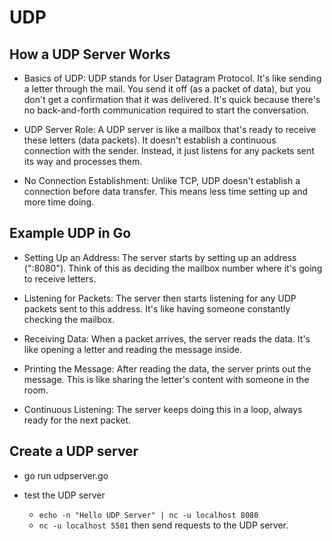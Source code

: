 # UDP

## How a UDP Server Works

- Basics of UDP: UDP stands for User Datagram Protocol. It's like sending a letter through the mail. You send it off (as a packet of data), but you don't get a confirmation that it was delivered. It's quick because there's no back-and-forth communication required to start the conversation.

- UDP Server Role: A UDP server is like a mailbox that's ready to receive these letters (data packets). It doesn't establish a continuous connection with the sender. Instead, it just listens for any packets sent its way and processes them.

- No Connection Establishment: Unlike TCP, UDP doesn't establish a connection before data transfer. This means less time setting up and more time doing.

## Example UDP in Go


- Setting Up an Address: The server starts by setting up an address (":8080"). Think of this as deciding the mailbox number where it's going to receive letters.

- Listening for Packets: The server then starts listening for any UDP packets sent to this address. It's like having someone constantly checking the mailbox.

- Receiving Data: When a packet arrives, the server reads the data. It's like opening a letter and reading the message inside.

- Printing the Message: After reading the data, the server prints out the message. This is like sharing the letter's content with someone in the room.

- Continuous Listening: The server keeps doing this in a loop, always ready for the next packet.

## Create a UDP server

- go run udpserver.go

- test the UDP server
  - `echo -n "Hello UDP Server" | nc -u localhost 8080`
  - `nc -u localhost 5501` then send requests to the UDP server.
